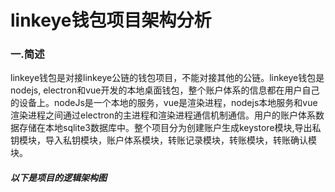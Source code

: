 
# linkeye钱包项目架构分析

### 一.简述

linkeye钱包是对接linkeye公链的钱包项目，不能对接其他的公链。linkeye钱包是nodejs, electron和vue开发的本地桌面钱包，整个账户体系的信息都在用户自己的设备上。nodeJs是一个本地的服务，vue是渲染进程，nodejs本地服务和vue渲染进程之间通过electron的主进程和渲染进程通信机制通信。用户的账户体系数据存储在本地sqlite3数据库中。整个项目分为创建账户生成keystore模块,导出私钥模块，导入私钥模块，账户体系模块，转账记录模块，转账模块，转账确认模块。

##### 以下是项目的逻辑架构图


